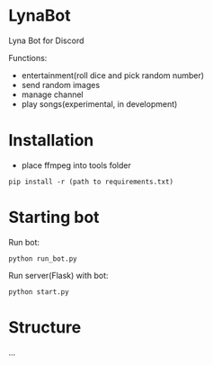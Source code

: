 # LynaBot
Lyna Bot for Discord

Functions:
- entertainment(roll dice and pick random number)
- send random images
- manage channel
- play songs(experimental, in development)

# Installation

- place ffmpeg into tools folder
```
pip install -r (path to requirements.txt)
```

# Starting bot

Run bot:
```
python run_bot.py
```

Run server(Flask) with bot:
```
python start.py
```

# Structure

...
